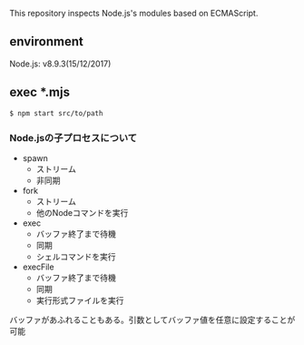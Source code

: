 This repository inspects Node.js's modules based on ECMAScript.

## environment
Node.js: v8.9.3(15/12/2017)

## exec *.mjs
`$ npm start src/to/path`

### Node.jsの子プロセスについて

* spawn
  * ストリーム
  * 非同期
* fork
  * ストリーム
  * 他のNodeコマンドを実行
* exec
  * バッファ終了まで待機
  * 同期
  * シェルコマンドを実行
* execFile
  * バッファ終了まで待機
  * 同期
  * 実行形式ファイルを実行

バッファがあふれることもある。引数としてバッファ値を任意に設定することが可能
